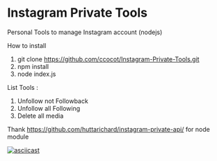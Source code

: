 # Instagram Private Tools
Personal Tools to manage Instagram account (nodejs)

How to install 

1. git clone https://github.com/ccocot/Instagram-Private-Tools.git
2. npm install
3. node index.js

List Tools :
1. Unfollow not Followback
2. Unfollow all Following
3. Delete all media

Thank https://github.com/huttarichard/instagram-private-api/ for node module

[![asciicast](https://asciinema.org/a/MSN7xgLjdoYzF5npleL02tbDi.png)](https://asciinema.org/a/MSN7xgLjdoYzF5npleL02tbDi)
